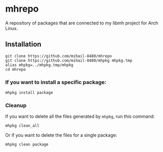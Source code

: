 # mhrepo
A repository of packages that are connected to my libmh project for Arch Linux.

## Installation
```shell
git clone https://github.com/mihail-8480/mhrepo
git clone https://github.com/mihail-8480/mhpkg mhpkg.tmp
alias mhpkg=../mhpkg.tmp/mhpkg 
cd mhrepo
```

### If you want to install a specific package:
```shell
mhpkg install package
```

### Cleanup
If you want to delete all the files generated by `mhpkg`, run this command:
```shell
mhpkg clean_all
```
Or if you want to delete the files for a single package:
```shell
mhpkg clean package
```
